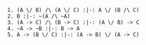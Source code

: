 ~~~{.ProofChecker .ZachTFL2019 guides="Fitch"}
1. (A \/ B) /\ (A \/ C) :|-: A \/ (B /\ C)
2. B :|-: ~(A /\ ~A)
3. (A -> C) /\ (B -> C) :|-: (A \/ B) -> C
4. ~A -> ~B :|-: B -> A
5. A -> (B \/ C) :|-: (A -> B) \/ (A -> C)
~~~